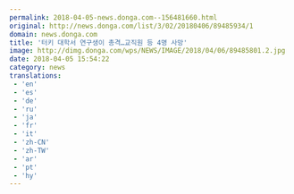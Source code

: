 ```yaml
---
permalink: 2018-04-05-news.donga.com--156481660.html
original: http://news.donga.com/list/3/02/20180406/89485934/1
domain: news.donga.com
title: '터키 대학서 연구생이 총격…교직원 등 4명 사망'
image: http://dimg.donga.com/wps/NEWS/IMAGE/2018/04/06/89485801.2.jpg
date: 2018-04-05 15:54:22
category: news
translations: 
 - 'en'
 - 'es'
 - 'de'
 - 'ru'
 - 'ja'
 - 'fr'
 - 'it'
 - 'zh-CN'
 - 'zh-TW'
 - 'ar'
 - 'pt'
 - 'hy'
---
```


